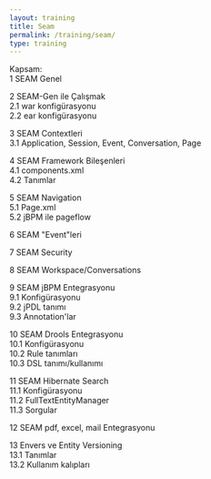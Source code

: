 ```yaml
---
layout: training
title: Seam
permalink: /training/seam/
type: training
---
```


Kapsam:  
1 SEAM Genel  

2 SEAM-Gen ile Çalışmak  
2.1 war konfigürasyonu  
2.2 ear konfigürasyonu  

3 SEAM Contextleri  
3.1 Application, Session, Event, Conversation, Page  

4 SEAM Framework Bileşenleri  
4.1 components.xml  
4.2 Tanımlar  

5 SEAM Navigation  
5.1 Page.xml  
5.2 jBPM ile pageflow  

6 SEAM "Event"leri  

7 SEAM Security  

8 SEAM Workspace/Conversations  

9 SEAM jBPM Entegrasyonu  
9.1 Konfigürasyonu  
9.2 jPDL tanımı  
9.3 Annotation'lar  

10 SEAM Drools Entegrasyonu  
10.1 Konfigürasyonu  
10.2 Rule tanımları  
10.3 DSL tanımı/kullanımı  

11 SEAM Hibernate Search  
11.1 Konfigürasyonu  
11.2 FullTextEntityManager  
11.3 Sorgular  

12 SEAM pdf, excel, mail Entegrasyonu  

13 Envers ve Entity Versioning  
13.1 Tanımlar  
13.2 Kullanım kalıpları  

